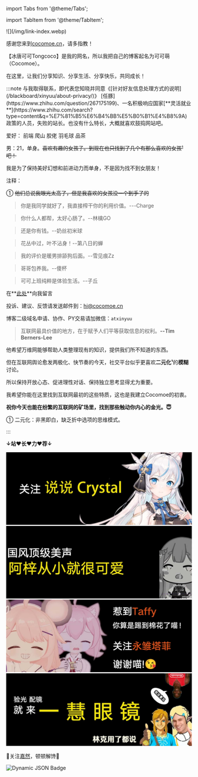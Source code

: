 import Tabs from '@theme/Tabs';

import TabItem from '@theme/TabItem';

<div style={{textAlign: 'center'}}>
![](/img/link-index.webp)


感谢您来到[cocomoe.cn](http://cocomoe.cn/)，请多指教！

【冰唐可可Tongcoco】是我的网名，所以我把自己的博客起名为可可萌（Cocomoe）。

在这里，让我们分享知识、分享生活、分享快乐，共同成长！

<div style={{textAlign: 'left'}}>
:::note 与我取得联系，即代表您知晓并同意《[针对好友信息处理方式的说明](/blackboard/xinyuu/about-privacy/)》
<Tabs>
<TabItem value="about" label="关于我？">
 [任豚](https://www.zhihu.com/question/267175199)、一名积极响应国家[**灵活就业**](https://www.zhihu.com/search?type=content&q=%E7%81%B5%E6%B4%BB%E5%B0%B1%E4%B8%9A)政策的人员，失败的站长。也没有什么特长，大概就喜欢鼓捣网站吧。

爱好：  前端 爬山 胶佬 羽毛球   品茶

男：21，单身。~~喜欢有趣的女孩子。到现在也只找到了几个有那么喜欢的女孩¹吧！~~

我是为了保持美好幻想和前进动力而单身，不是因为找不到女朋友！

注释：

① ~~他们总说我眼光太高了，但是我喜欢的女孩没一个到手了的~~

  </TabItem>  

  <TabItem value="tax" label="好友评价？">

> 你是我同学就好了，我直接榨干你的利用价值。---Charge

> 你什么人都帮，太好心肠了。--林檎GO

> 还是你有钱。--奶丝初米球

> 花丛中过，叶不沾身！--第八日的蝉

> 我的评价是暖男排舔狗后面。--雪见痕Zz

> 哥哥包养我。--傻杯

> 可可上班纯粹是体验生活。--子丘

在**[此处](https://kiku.page/xinyuu)**向我留言

  </TabItem>

  <TabItem value="orange" label="我的联系方式？">

  投诉、建议、反馈请发送邮件到：hi@cocomoe.cn 

  博客二级域名申请、协作、PY交易请加微信：`atxinyuu`
  </TabItem>
  <TabItem value="banana" label="以及？">

> 互联网最具价值的地方，在于赋予人们平等获取信息的权利。**--Tim Berners-Lee**

 他希望万维网能够帮助人类整理现有的知识，提供我们所不知道的东西。

但在互联网舆论愈发两极化、快节奏的今天，社交平台似乎更喜欢**二元化¹**的**模糊**讨论。

所以保持开放心态、促进理性对话、保持独立思考显得尤为重要。

我希望你能在这里找到互联网最初的这些特质，这也是我建立Cocomoe的初衷。

**祝你今天也能在纷繁的互联网的矿场里，找到那些触动你内心的金光。😇**

① 二元化：非黑即白，缺乏折中选项的思维模式。

  </TabItem>
</Tabs>

:::

</div>

**↓站❤️长❤️力❤️荐↓**

[![](/img/ad1.jpg)](https://www.bilibili.com/video/BV1BF41117ss/)
[![](/img/ad2.jpg)](https://www.bilibili.com/video/BV15e4y197ws/)
[![](/img/ad4.jpg)](https://www.bilibili.com/video/BV1Pw4m1Y7Km/)
[![](/img/ad3.jpg)](https://ditu.amap.com/search?query=%E4%B8%9C%E8%8E%9E%E5%B8%82%E6%B8%85%E6%BA%AA%E9%95%87%E4%B8%80%E6%85%A7%E7%9C%BC%E9%95%9C%E6%9C%89%E9%99%90%E5%85%AC%E5%8F%B8&city=441900&geoobj=114.118834%7C22.820384%7C114.19346%7C22.855775&zoom=14.73)

:drooling_face:关注[嘉然](https://space.bilibili.com/672328094)，顿顿解馋:drooling_face:

![Dynamic JSON Badge](https://img.shields.io/badge/dynamic/json?url=https%3A%2F%2Fapi.bilibili.com%2Fx%2Frelation%2Fstat%3Fvmid%3D672328094%26jsonp%3Djsonp&query=%24.data.follower&logo=bilibili&logoColor=%2300ccff&label=嘉然今天吃什么)



</div>